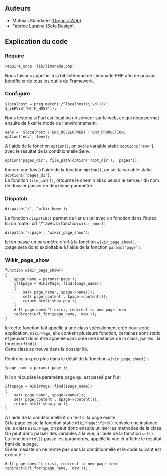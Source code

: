 ## Auteurs ##

* Mathias Standaert ([Organic Web](http://www.organicweb.fr))
* Fabrice Luraine ([Sofa Design](http://www.sofa-design.net))

## Explication du code ##

### Require ###

	
	require_once 'lib/limonade.php'
	
Nous faisons appel ici à la bibliotheque de Limonade PHP afin de pouvoir bénéficier de tous les outils du Framework.

### Configure ###

	
	$localhost = preg_match('/^localhost(\:\d+)?/', $_SERVER['HTTP_HOST']);

Nous testons si l'url est local ou un serveur sur le web, ce qui nous permet ensuite de fixer le mode de l'environnement.

	
	$env =  $localhost ? ENV_DEVELOPMENT : ENV_PRODUCTION;
	option('env', $env);
	
A l'aide de la fonction `option()`, on set la variable static `$options['env']` avec le résultat de la conditionnelle $env.

	
	option('pages_dir', file_path(option('root_dir'), 'pages'));
	
Encore une fois à l'aide de la fonction `option()`, on set la variable static `$options['pages_dir]`.  
La fonction `file_path()`, retourne le chemin absolue sur le serveur du nom de dossier passer en deuxième paramètre.

### Dispatch ###

	
	dispatch('/', 'wikir_home');

La fonction `dispatch()` permet de lier un url avec un fonction dans l'index.  
Ici on route l'url "/" avec la fonction `wikir_home()`

	
	dispatch('/:page', 'wikir_page_show');

Ici on passe un paramètre d'url à la fonction `wikir_page_show()`.  
:page sera donc exploitable à l'aide de la fonction `params('page')`.

### Wikir\_page\_show ###

	
	function wikir_page_show()
	{
		$page_name = params('page');
		if($page = WikirPage::find($page_name))
		{
			set('page_name', $page->name());
			set('page_content', $page->content());
			return html('show.php');
		}
		# If page doesn't exist, redirect to new page form
		redirect(url_for($page_name, 'new'));
	}

Ici cette fonction fait appelle à une class spécialement crée pour cette application, `WikirPage`, elle contient plusieurs fonction, certaines sont static et peuvent donc être appelée sans créé une instance de la class, par ex : la fonction `find()`.  
Cette class se trouve dans le dossier lib.  

Rentrons un peu plus dans le détail de la fonction `wikir_page_show()` : 

	
	$page_name = params('page');

Ici on récupère le paramètre page qui est passé par l'url 

	
	if($page = WikirPage::find($page_name))
	{
		set('page_name', $page->name());
		set('page_content', $page->content());
		return html('show.php');
	}

A l'aide de la conditionnelle if on test si la page existe.  
Si la page existe la fonction static `WikirPage::find()` renvoie une instance de la class `WikirPage`, on peut donc ensuite utiliser les méthodes de la class.  
On peut donc passer des variables à la vue, à l'aide de la fonction `set()`.  
La fonction `html()` passe les paramètres, appelle la vue et affiche le résultat html de la page.  
Si elle n'existe on ne rentre pas dans la conditionnelle et le code suivant est exécuté. :  

	
	# If page doesn't exist, redirect to new page form
	redirect(url_for($page_name, 'new'));


